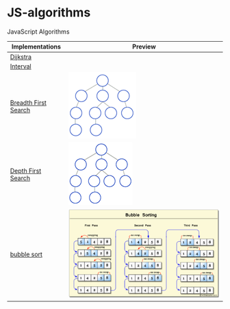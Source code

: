 # JS-algorithms
JavaScript Algorithms

| Implementations                |  Preview                                               |
| ------------------------------ | ------------------------------------------------------ |
| [Dijkstra][dijkstra-js]        |                                                        |
| [Interval][interval-js]        |                                                        |
| [Breadth First Search][bfs-js] |![bfs preview](./img/Breadth-First-Search-Algorithm.gif)|
| [Depth First Search][dfs-js]   |![dfs preview](./img/Depth-First-Search-Algorithm.gif)  |
| [bubble sort][bubble-sort]     |![dfs preview](./img/bubble-sort.png)                   |

[dijkstra-js]: algorithms/dijkstra.js
[interval-js]: algorithms/interval.js
[bfs-js]: algorithms/bfs.js
[dfs-js]: algorithms/dfs.js
[bubble-sort]: algorithms/bubble-sort.js